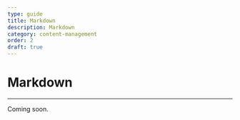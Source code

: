 ```yaml
---
type: guide
title: Markdown
description: Markdown
category: content-management
order: 2
draft: true
---
```


# Markdown
---
Coming soon.